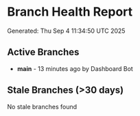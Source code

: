 # Branch Health Report
Generated: Thu Sep  4 11:34:50 UTC 2025

## Active Branches
- **main** - 13 minutes ago by Dashboard Bot

## Stale Branches (>30 days)
No stale branches found
